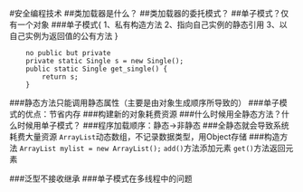 #安全编程技术
##类加载器是什么？
##类加载器的委托模式？
##单子模式？仅有一个对象
###单子模式{
1、私有构造方法
2、指向自己实例的静态引用
3、以自己实例为返回值的公有方法
}
```
    no public but private
    private static Single s = new Single();
    public static Single get_single() {
        return s;
    }  
```
###静态方法只能调用静态属性（主要是由对象生成顺序所导致的）
###单子模式的优点：节省内存
###构建新的对象耗费资源
###什么时候用全静态方法？什么时候用单子模式？
###程序加载顺序：静态->非静态
###全静态就会导致系统耗费大量资源
```ArrayList```动态数组，不记录数据类型，用Object存储
###构造方法
```ArrayList mylist = new ArrayList();```
```add()```方法添加元素
```get()```方法返回元素

###泛型不接收继承
###单子模式在多线程中的问题
